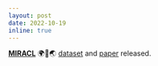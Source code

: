 ```yaml
---
layout: post
date: 2022-10-19
inline: true
---
```


**[MIRACL](http://miracl/)** 🌍🙌🌏 [dataset](https://huggingface.co/miracl) and [paper](https://arxiv.org/abs/2210.09984) released.
